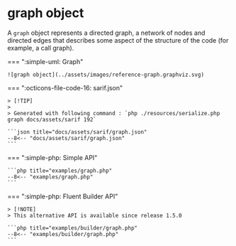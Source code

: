 <!-- markdownlint-disable MD013 -->
# graph object

A `graph` object represents a directed graph, a network of nodes and directed edges
that describes some aspect of the structure of the code (for example, a call graph).

=== ":simple-uml: Graph"

    ![graph object](../assets/images/reference-graph.graphviz.svg)

=== ":octicons-file-code-16: sarif.json"

    > [!TIP]
    >
    > Generated with following command : `php ./resources/serialize.php graph docs/assets/sarif 192`

    ```json title="docs/assets/sarif/graph.json"
    --8<-- "docs/assets/sarif/graph.json"
    ```

=== ":simple-php: Simple API"

    ```php title="examples/graph.php"
    --8<-- "examples/graph.php"
    ```

=== ":simple-php: Fluent Builder API"

    > [!NOTE]
    > This alternative API is available since release 1.5.0

    ```php title="examples/builder/graph.php"
    --8<-- "examples/builder/graph.php"
    ```
